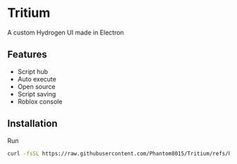 # Tritium
A custom Hydrogen UI made in Electron

## Features
- Script hub
- Auto execute
- Open source
- Script saving
- Roblox console

## Installation

Run 
```bash
curl -fsSL https://raw.githubusercontent.com/Phantom8015/Tritium/refs/heads/main/install.sh | bash
```
